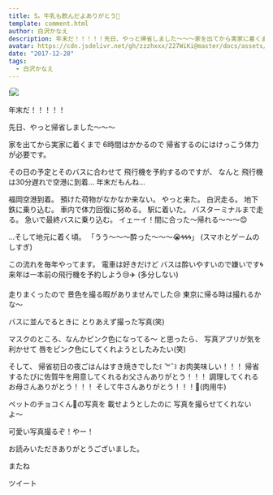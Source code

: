 ```yaml
---
title: 5。牛乳も飲んだよありがとう🐄
template: comment.html
author: 白沢かなえ
description: 年末だ！！！！！先日、やっと帰省しました〜〜〜家を出てから実家に着くまで6時間はかかるので帰省するのにはけっこう体力が必要です。その日の予定とその...
avatar: https://cdn.jsdelivr.net/gh/zzzhxxx/227WiKi@master/docs/assets/photo/avatar/kanae.jpg
date: "2017-12-28"
tags:
  - 白沢かなえ
---
```


!![](https://cdn.jsdelivr.net/gh/227WiKi/227WiKi-image@master/blog-image/kanae-2017-12-28_1.jpg)







年末だ！！！！！







先日、やっと帰省しました〜〜〜


家を出てから実家に着くまで
6時間はかかるので
帰省するのにはけっこう体力が必要です。







その日の予定とそのバスに合わせて
飛行機を予約するのですが、
なんと
飛行機は30分遅れで空港に到着…
年末だもんね…

福岡空港到着。
預けた荷物がなかなか来ない。
やっと来た。
白沢走る。
地下鉄に乗り込む。
車内で体力回復に努める。
駅に着いた。
バスターミナルまで走る。
急いで最終バスに乗り込む。
イェーイ！間に合った〜帰れる〜〜〜😊


…そして地元に着く頃。
「うう〜〜〜酔った〜〜〜😭🌀🌀🌀」
(スマホとゲームのしすぎ)




この流れを毎年やってます。
電車は好きだけど
バスは酔いやすいので嫌いです🌀
来年は一本前の飛行機を予約しよう😢✈️
(多分しない)








走りまくったので
景色を撮る暇がありませんでした😢
東京に帰る時は撮れるかな〜







バスに並んでるときに
とりあえず撮った写真(笑)

マスクのところ、なんかピンク色になってる〜
と思ったら、
写真アプリが気を利かせて
唇をピンク色にしてくれようとしたみたい(笑)






そして、
帰省初日の夜ごはんはすき焼きでした꒰   ̑꒳ ̑  ꒱
お肉美味しい！！！
帰省するたびに佐賀牛を用意してくれるお父さんありがとう！！！
調理してくれるお母さんありがとう！！！
そして牛さんありがとう！！！🐂(肉用牛)





ペットのチョコくん🐶の写真を
載せようとしたのに
写真を撮らせてくれないよ〜

可愛い写真撮るぞ！やー！





お読みいただきありがとうございました。

またね


ツイート



